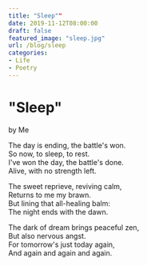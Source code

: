 ```yaml
---
title: "Sleep""
date: 2019-11-12T08:00:00
draft: false
featured_image: "sleep.jpg"
url: /blog/sleep
categories:
- Life
- Poetry
---
```


# "Sleep"

by Me

The day is ending, the battle's won. \
So now, to sleep, to rest. \
I've won the day, the battle's done. \
Alive, with no strength left. 



The sweet reprieve, reviving calm, \
Returns to me my brawn. \
But lining that all-healing balm: \
The night ends with the dawn. 



The dark of dream brings peaceful zen, \
But also nervous angst. \
For tomorrow's just today again, \
And again and again and again. 
